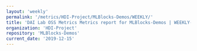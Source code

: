 ```yaml
---
layout: 'weekly'
permalink: '/metrics/HDI-Project/MLBlocks-Demos/WEEKLY/'
title: 'DAI Lab OSS Metrics Metrics report for MLBlocks-Demos | WEEKLY-REPORT-2019-12-15'
organization: 'HDI-Project'
repository: 'MLBlocks-Demos'
current_date: '2019-12-15'
---
```


